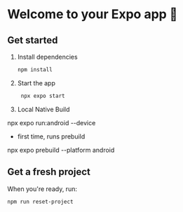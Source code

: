 # Welcome to your Expo app 👋

## Get started

1. Install dependencies

   ```bash
   npm install
   ```

2. Start the app

   ```bash
    npx expo start
   ```

3. Local Native Build

npx expo run:android --device 
- first time, runs prebuild

npx expo prebuild --platform android

## Get a fresh project

When you're ready, run:

```bash
npm run reset-project
```
